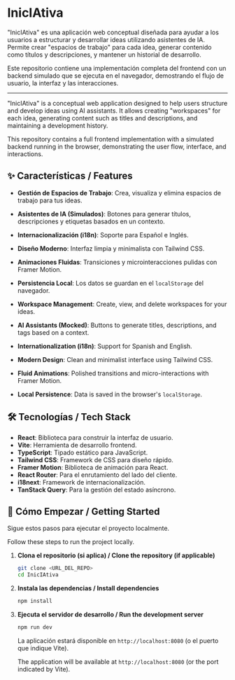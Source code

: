 
# InicIAtiva

"InicIAtiva" es una aplicación web conceptual diseñada para ayudar a los usuarios a estructurar y desarrollar ideas utilizando asistentes de IA. Permite crear "espacios de trabajo" para cada idea, generar contenido como títulos y descripciones, y mantener un historial de desarrollo.

Este repositorio contiene una implementación completa del frontend con un backend simulado que se ejecuta en el navegador, demostrando el flujo de usuario, la interfaz y las interacciones.

---

"InicIAtiva" is a conceptual web application designed to help users structure and develop ideas using AI assistants. It allows creating "workspaces" for each idea, generating content such as titles and descriptions, and maintaining a development history.

This repository contains a full frontend implementation with a simulated backend running in the browser, demonstrating the user flow, interface, and interactions.

## ✨ Características / Features

-   **Gestión de Espacios de Trabajo**: Crea, visualiza y elimina espacios de trabajo para tus ideas.
-   **Asistentes de IA (Simulados)**: Botones para generar títulos, descripciones y etiquetas basados en un contexto.
-   **Internacionalización (i18n)**: Soporte para Español e Inglés.
-   **Diseño Moderno**: Interfaz limpia y minimalista con Tailwind CSS.
-   **Animaciones Fluidas**: Transiciones y microinteracciones pulidas con Framer Motion.
-   **Persistencia Local**: Los datos se guardan en el `localStorage` del navegador.

-   **Workspace Management**: Create, view, and delete workspaces for your ideas.
-   **AI Assistants (Mocked)**: Buttons to generate titles, descriptions, and tags based on a context.
-   **Internationalization (i18n)**: Support for Spanish and English.
-   **Modern Design**: Clean and minimalist interface using Tailwind CSS.
-   **Fluid Animations**: Polished transitions and micro-interactions with Framer Motion.
-   **Local Persistence**: Data is saved in the browser's `localStorage`.

## 🛠️ Tecnologías / Tech Stack

-   **React**: Biblioteca para construir la interfaz de usuario.
-   **Vite**: Herramienta de desarrollo frontend.
-   **TypeScript**: Tipado estático para JavaScript.
-   **Tailwind CSS**: Framework de CSS para diseño rápido.
-   **Framer Motion**: Biblioteca de animación para React.
-   **React Router**: Para el enrutamiento del lado del cliente.
-   **i18next**: Framework de internacionalización.
-   **TanStack Query**: Para la gestión del estado asíncrono.

## 🚀 Cómo Empezar / Getting Started

Sigue estos pasos para ejecutar el proyecto localmente.

Follow these steps to run the project locally.

1.  **Clona el repositorio (si aplica) / Clone the repository (if applicable)**
    ```bash
    git clone <URL_DEL_REPO>
    cd InicIAtiva
    ```

2.  **Instala las dependencias / Install dependencies**
    ```bash
    npm install
    ```

3.  **Ejecuta el servidor de desarrollo / Run the development server**
    ```bash
    npm run dev
    ```
    La aplicación estará disponible en `http://localhost:8080` (o el puerto que indique Vite).

    The application will be available at `http://localhost:8080` (or the port indicated by Vite).

